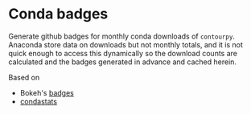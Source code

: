 
# Conda badges

Generate github badges for monthly conda downloads of `contourpy`.  Anaconda store data on downloads but not monthly totals, and it is not quick enough to access this dynamically so the download counts are calculated and the badges generated in advance and cached herein.

Based on
  - Bokeh's [badges](https://github.com/bokeh/badges)
  - [condastats](https://github.com/sophiamyang/condastats)
